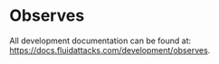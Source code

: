 <!--
SPDX-FileCopyrightText: 2022 Fluid Attacks <development@fluidattacks.com>

SPDX-License-Identifier: MPL-2.0
-->

# Observes

All development documentation
can be found at:
<https://docs.fluidattacks.com/development/observes>.
